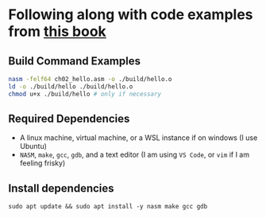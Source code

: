 # Following along with code examples from [this book](https://www.amazon.com/Low-Level-Programming-Assembly-Execution-Architecture-ebook/dp/B073GN6V7P/ref=tmm_kin_swatch_0?_encoding=UTF8&qid=&sr=)

## Build Command Examples

```bash
nasm -felf64 ch02_hello.asm -o ./build/hello.o 
ld -o ./build/hello ./build/hello.o 
chmod u+x ./build/hello # only if necessary
```

## Required Dependencies

* A linux machine, virtual machine, or a WSL instance if on windows (I use Ubuntu)
* `NASM`, `make`, `gcc`, `gdb`, and a text editor (I am using `VS Code`, or `vim` if I am feeling frisky)

## Install dependencies

`sudo apt update && sudo apt install -y nasm make gcc gdb`
